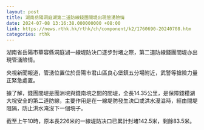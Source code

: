 ```yaml
---
layout: post
title: 湖南岳陽洞庭湖第二道防線錢團間堤出現管湧險情
date: 2024-07-08 13:16:38.000000000 +08:00
link: https://news.rthk.hk/rthk/ch/component/k2/1760690-20240708.htm
categories: rthk
---
```


湖南省岳陽市華容縣洞庭湖一線堤防決口逐步封堵之際，第二道防線錢團間堤亦出現管湧險情。

央視新聞報道，管湧位置位於岳陽市君山區良心堡鎮五分場附近，武警等搶險力量正緊急處置。

據了解，錢團間堤是團洲垸與錢南垸之間的間堤，全長14.35公里，是保障錢糧湖大垸安全的第二道防線，主要作用是在一線堤防發生決口或洪水漫溢時，經由間堤阻隔，防止洪水淹沒下一個垸子。

截至上午10時，原本長226米的一線堤防决口已累計封堵142.5米，剩餘83.5米。
